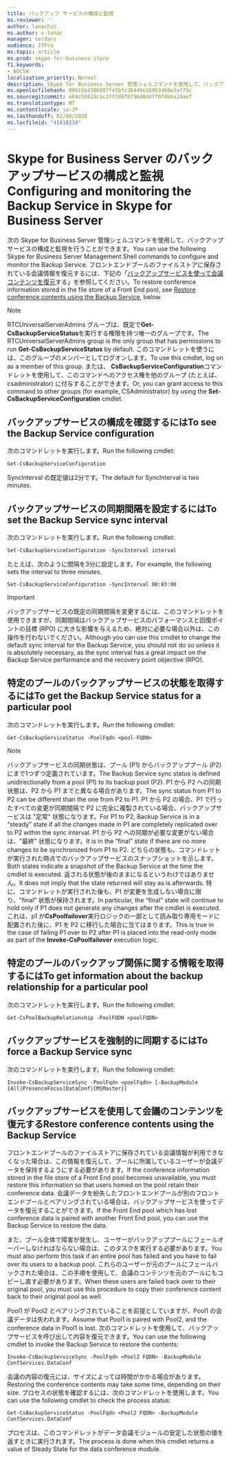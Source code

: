 ```yaml
---
title: バックアップ サービスの構成と監視
ms.reviewer: ''
author: lanachin
ms.author: v-lanac
manager: serdars
audience: ITPro
ms.topic: article
ms.prod: skype-for-business-itpro
f1.keywords:
- NOCSH
localization_priority: Normal
description: Skype for Business Server 管理シェルコマンドを使用して、バックアップサービスの構成と監視を行うことができます。
ms.openlocfilehash: 80b15b2306807fe5bfc36449e16953466e3af75c
ms.sourcegitcommit: e64c50818cac37f3d6f0f96d0d4ff0f4bba24aef
ms.translationtype: MT
ms.contentlocale: ja-JP
ms.lasthandoff: 02/06/2020
ms.locfileid: "41818218"
---
```

# <a name="configuring-and-monitoring-the-backup-service-in-skype-for-business-server"></a><span data-ttu-id="5a7a1-103">Skype for Business Server のバックアップサービスの構成と監視</span><span class="sxs-lookup"><span data-stu-id="5a7a1-103">Configuring and monitoring the Backup Service in Skype for Business Server</span></span>

<span data-ttu-id="5a7a1-104">次の Skype for Business Server 管理シェルコマンドを使用して、バックアップサービスの構成と監視を行うことができます。</span><span class="sxs-lookup"><span data-stu-id="5a7a1-104">You can use the following Skype for Business Server Management Shell commands to configure and monitor the Backup Service.</span></span> <span data-ttu-id="5a7a1-105">フロントエンドプールのファイルストアに保存されている会議情報を復元するには、下記の「[バックアップサービスを使って会議コンテンツを復元](#restore-conference-contents-using-the-backup-service)する」を参照してください。</span><span class="sxs-lookup"><span data-stu-id="5a7a1-105">To restore conference information stored in the file store of a Front End pool, see [Restore conference contents using the Backup Service](#restore-conference-contents-using-the-backup-service), below.</span></span>

> [!NOTE]  
> <span data-ttu-id="5a7a1-106">RTCUniversalServerAdmins グループは、既定で**Get-CsBackupServiceStatus**を実行する権限を持つ唯一のグループです。</span><span class="sxs-lookup"><span data-stu-id="5a7a1-106">The RTCUniversalServerAdmins group is the only group that has permissions to run **Get-CsBackupServiceStatus** by default.</span></span> <span data-ttu-id="5a7a1-107">このコマンドレットを使うには、このグループのメンバーとしてログオンします。</span><span class="sxs-lookup"><span data-stu-id="5a7a1-107">To use this cmdlet, log on as a member of this group.</span></span> <span data-ttu-id="5a7a1-108">または、 **CsBackupServiceConfiguration**コマンドレットを使用して、このコマンドへのアクセス権を他のグループ (たとえば、csadministrator) に付与することができます。</span><span class="sxs-lookup"><span data-stu-id="5a7a1-108">Or, you can grant access to this command to other groups (for example, CSAdministrator) by using the **Set-CsBackupServiceConfiguration** cmdlet.</span></span>

## <a name="to-see-the-backup-service-configuration"></a><span data-ttu-id="5a7a1-109">バックアップサービスの構成を確認するには</span><span class="sxs-lookup"><span data-stu-id="5a7a1-109">To see the Backup Service configuration</span></span>

<span data-ttu-id="5a7a1-110">次のコマンドレットを実行します。</span><span class="sxs-lookup"><span data-stu-id="5a7a1-110">Run the following cmdlet:</span></span>

    Get-CsBackupServiceConfiguration

<span data-ttu-id="5a7a1-111">SyncInterval の既定値は2分です。</span><span class="sxs-lookup"><span data-stu-id="5a7a1-111">The default for SyncInterval is two minutes.</span></span>

## <a name="to-set-the-backup-service-sync-interval"></a><span data-ttu-id="5a7a1-112">バックアップサービスの同期間隔を設定するには</span><span class="sxs-lookup"><span data-stu-id="5a7a1-112">To set the Backup Service sync interval</span></span>

<span data-ttu-id="5a7a1-113">次のコマンドレットを実行します。</span><span class="sxs-lookup"><span data-stu-id="5a7a1-113">Run the following cmdlet:</span></span>

    Set-CsBackupServiceConfiguration -SyncInterval interval

<span data-ttu-id="5a7a1-114">たとえば、次のように間隔を3分に設定します。</span><span class="sxs-lookup"><span data-stu-id="5a7a1-114">For example, the following sets the interval to three minutes.</span></span>

    Set-CsBackupServiceConfiguration -SyncInterval 00:03:00


> [!IMPORTANT]  
> <span data-ttu-id="5a7a1-115">バックアップサービスの既定の同期間隔を変更するには、このコマンドレットを使用できますが、同期間隔はバックアップサービスのパフォーマンスと回復ポイントの目標 (RPO) に大きな影響を与えるため、絶対に必要な場合以外は、この操作を行わないでください。</span><span class="sxs-lookup"><span data-stu-id="5a7a1-115">Although you can use this cmdlet to change the default sync interval for the Backup Service, you should not do so unless it is absolutely necessary, as the sync interval has a great impact on the Backup Service performance and the recovery point objective (RPO).</span></span>

## <a name="to-get-the-backup-service-status-for-a-particular-pool"></a><span data-ttu-id="5a7a1-116">特定のプールのバックアップサービスの状態を取得するには</span><span class="sxs-lookup"><span data-stu-id="5a7a1-116">To get the Backup Service status for a particular pool</span></span>

<span data-ttu-id="5a7a1-117">次のコマンドレットを実行します。</span><span class="sxs-lookup"><span data-stu-id="5a7a1-117">Run the following cmdlet:</span></span>

    Get-CsBackupServiceStatus -PoolFqdn <pool-FQDN>

> [!NOTE]  
> <span data-ttu-id="5a7a1-118">バックアップサービスの同期状態は、プール (P1) からバックアッププール (P2) にまで1つずつ定義されています。</span><span class="sxs-lookup"><span data-stu-id="5a7a1-118">The Backup Service sync status is defined unidirectionally from a pool (P1) to its backup pool (P2).</span></span> <span data-ttu-id="5a7a1-119">P1 から P2 への同期状態は、P2 から P1 までと異なる場合があります。</span><span class="sxs-lookup"><span data-stu-id="5a7a1-119">The sync status from P1 to P2 can be different than the one from P2 to P1.</span></span> <span data-ttu-id="5a7a1-120">P1 から P2 の場合、P1 で行ったすべての変更が同期間隔で P2 に完全に複製されている場合、バックアップサービスは "定常" 状態になります。</span><span class="sxs-lookup"><span data-stu-id="5a7a1-120">For P1 to P2, Backup Service is in a “steady” state if all the changes made in P1 are completely replicated over to P2 within the sync interval.</span></span> <span data-ttu-id="5a7a1-121">P1 から P2 への同期が必要な変更がない場合は、"最終" 状態になります。</span><span class="sxs-lookup"><span data-stu-id="5a7a1-121">It is in the “final” state if there are no more changes to be synchronized from P1 to P2.</span></span> <span data-ttu-id="5a7a1-122">どちらの状態も、コマンドレットが実行された時点でのバックアップサービスのスナップショットを示します。</span><span class="sxs-lookup"><span data-stu-id="5a7a1-122">Both states indicate a snapshot of the Backup Service at the time the cmdlet is executed.</span></span> <span data-ttu-id="5a7a1-123">返される状態が後のままになるというわけではありません。</span><span class="sxs-lookup"><span data-stu-id="5a7a1-123">It does not imply that the state returned will stay as is afterwards.</span></span> <span data-ttu-id="5a7a1-124">特に、コマンドレットが実行された後も、P1 が変更を生成しない場合に限り、"final" 状態が保持されます。</span><span class="sxs-lookup"><span data-stu-id="5a7a1-124">In particular, the “final” state will continue to hold only if P1 does not generate any changes after the cmdlet is executed.</span></span> <span data-ttu-id="5a7a1-125">これは、p1 が**CsPoolfailover**実行ロジックの一部として読み取り専用モードに配置された後に、P1 を P2 に移行した場合に当てはまります。</span><span class="sxs-lookup"><span data-stu-id="5a7a1-125">This is true in the case of failing P1 over to P2 after P1 is placed into the read-only mode as part of the **Invoke-CsPoolfailover** execution logic.</span></span>

## <a name="to-get-information-about-the-backup-relationship-for-a-particular-pool"></a><span data-ttu-id="5a7a1-126">特定のプールのバックアップ関係に関する情報を取得するには</span><span class="sxs-lookup"><span data-stu-id="5a7a1-126">To get information about the backup relationship for a particular pool</span></span>

<span data-ttu-id="5a7a1-127">次のコマンドレットを実行します。</span><span class="sxs-lookup"><span data-stu-id="5a7a1-127">Run the following cmdlet:</span></span>

    Get-CsPoolBackupRelationship -PoolFQDN <poolFQDN>

## <a name="to-force-a-backup-service-sync"></a><span data-ttu-id="5a7a1-128">バックアップサービスを強制的に同期するには</span><span class="sxs-lookup"><span data-stu-id="5a7a1-128">To force a Backup Service sync</span></span>

<span data-ttu-id="5a7a1-129">次のコマンドレットを実行します。</span><span class="sxs-lookup"><span data-stu-id="5a7a1-129">Run the following cmdlet:</span></span>

    Invoke-CsBackupServiceSync -PoolFqdn <poolFqdn> [-BackupModule  {All|PresenceFocus|DataConf|CMSMaster}]

## <a name="restore-conference-contents-using-the-backup-service"></a><span data-ttu-id="5a7a1-130">バックアップサービスを使用して会議のコンテンツを復元する</span><span class="sxs-lookup"><span data-stu-id="5a7a1-130">Restore conference contents using the Backup Service</span></span> 

<span data-ttu-id="5a7a1-131">フロントエンドプールのファイルストアに保存されている会議情報が利用できなくなった場合は、この情報を復元して、プールに所属しているユーザーが会議データを保持するようにする必要があります。</span><span class="sxs-lookup"><span data-stu-id="5a7a1-131">If the conference information stored in the file store of a Front End pool becomes unavailable, you must restore this information so that users homed on the pool retain their conference data.</span></span> <span data-ttu-id="5a7a1-132">会議データを紛失したフロントエンドプールが別のフロントエンドプールとペアリングされている場合は、バックアップサービスを使ってデータを復元することができます。</span><span class="sxs-lookup"><span data-stu-id="5a7a1-132">If the Front End pool which has lost conference data is paired with another Front End pool, you can use the Backup Service to restore the data.</span></span>

<span data-ttu-id="5a7a1-133">また、プール全体で障害が発生し、ユーザーがバックアッププールにフェールオーバーしなければならない場合は、このタスクを実行する必要があります。</span><span class="sxs-lookup"><span data-stu-id="5a7a1-133">You must also perform this task if an entire pool has failed and you have to fail over its users to a backup pool.</span></span> <span data-ttu-id="5a7a1-134">これらのユーザーが元のプールにフェールバックされた場合は、この手順を使用して、会議のコンテンツを元のプールにもコピーし直す必要があります。</span><span class="sxs-lookup"><span data-stu-id="5a7a1-134">When these users are failed back over to their original pool, you must use this procedure to copy their conference content back to their original pool as well.</span></span>

<span data-ttu-id="5a7a1-135">Pool1 が Pool2 とペアリングされていることを前提としていますが、Pool1 の会議データは失われます。</span><span class="sxs-lookup"><span data-stu-id="5a7a1-135">Assume that Pool1 is paired with Pool2, and the conference data in Pool1 is lost.</span></span> <span data-ttu-id="5a7a1-136">次のコマンドレットを使用して、バックアップサービスを呼び出して内容を復元できます。</span><span class="sxs-lookup"><span data-stu-id="5a7a1-136">You can use the following cmdlet to invoke the Backup Service to restore the contents:</span></span>

    Invoke-CsBackupServiceSync -PoolFqdn <Pool2 FQDN> -BackupModule ConfServices.DataConf

<span data-ttu-id="5a7a1-137">会議の内容の復元には、サイズによっては時間がかかる場合があります。</span><span class="sxs-lookup"><span data-stu-id="5a7a1-137">Restoring the conference contents may take some time, depending on their size.</span></span> <span data-ttu-id="5a7a1-138">プロセスの状態を確認するには、次のコマンドレットを使用します。</span><span class="sxs-lookup"><span data-stu-id="5a7a1-138">You can use the following cmdlet to check the process status:</span></span>

    Get-CsBackupServiceStatus -PoolFqdn <Pool2 FQDN> -BackupModule ConfServices.DataConf

<span data-ttu-id="5a7a1-139">プロセスは、このコマンドレットがデータ会議モジュールの安定した状態の値を返すときに実行されます。</span><span class="sxs-lookup"><span data-stu-id="5a7a1-139">The process is done when this cmdlet returns a value of Steady State for the data conference module.</span></span>
